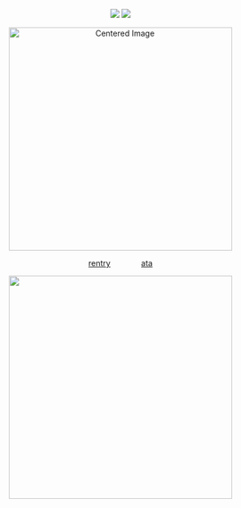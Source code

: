 

<p align="center">
  <img src="https://komarev.com/ghpvc/?username=ZPIIDR&color=539289&style=plastic&label=🫧" />
  <img src="https://cdn.discordapp.com/attachments/1249866886687227914/1388250985419505755/IMG_5357.gif?ex=68604cfb&is=685efb7b&hm=0b43819d089249d8df945a0d1c8bbd9a1cf3524cb030b9908c73ee73f369b180&" />
</p>


<p align="center">
  <img src="https://files.catbox.moe/1csb09.png" alt="Centered Image" width="400">
</p>

<p align="center">
  <a href="https://rentry.co/kakashihatake" target="_blank">rentry</a>
  &nbsp;&nbsp;&nbsp;&nbsp;&nbsp;&nbsp;&nbsp;&nbsp;&nbsp;&nbsp;&nbsp;&nbsp;
  <a href="https://kakashi.atabook.org/" target="_blank">ata</a>
</p>


<p align="center">
  <a href="https://spotify-github-profile.kittinanx.com/api/view.svg?uid=31n7g6dvqqckkvzd64dbkpkhaqqq&redirect=true">
    <img src="https://spotify-github-profile.kittinanx.com/api/view.svg?uid=31n7g6dvqqckkvzd64dbkpkhaqqq&cover_image=true&theme=novatorem&show_offline=false&background_color=121212&interchange=false" width="400" />
  </a>
</p>
